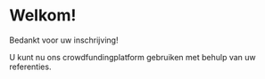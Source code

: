Welkom!
===
Bedankt voor uw inschrijving!

U kunt nu ons crowdfundingplatform gebruiken met behulp van uw referenties.
